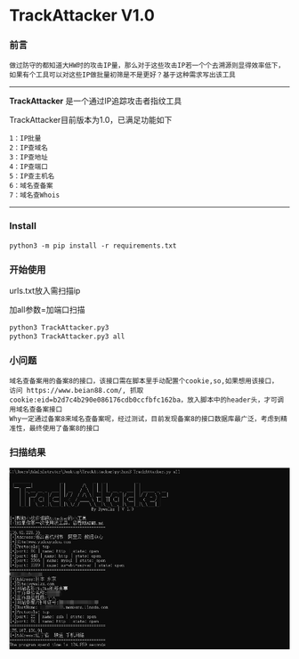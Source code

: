 # TrackAttacker V1.0 #

### 前言 ###
```
做过防守的都知道大HW时的攻击IP量，那么对于这些攻击IP若一个个去溯源则显得效率低下，
如果有个工具可以对这些IP做批量初筛是不是更好？基于这种需求写出该工具
```

------

**TrackAttacker** 是一个通过IP追踪攻击者指纹工具

TrackAttacker目前版本为1.0，已满足功能如下
```
1：IP批量
2：IP查域名
3：IP查地址
4：IP查端口
5：IP查主机名
6：域名查备案
7：域名查Whois
```

------

### Install ###

```
python3 -m pip install -r requirements.txt
```

### 开始使用 ###

urls.txt放入需扫描ip

加all参数=加端口扫描

```
python3 TrackAttacker.py3
python3 TrackAttacker.py3 all
```

### 小问题 ###

```
域名查备案用的备案8的接口，该接口需在脚本里手动配置个cookie,so,如果想用该接口，
访问 https://www.beian88.com/, 抓取cookie:eid=b2d7c4b290e086176cdb0ccfbfc162ba，放入脚本中的header头，才可调用域名查备案接口
Why一定通过备案8来域名查备案呢，经过测试，目前发现备案8的接口数据库最广泛，考虑到精准性，最终使用了备案8的接口
```

### 扫描结果 ###

![All](./image/All.jpg)
